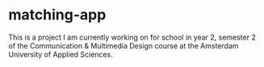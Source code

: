 # matching-app
This is a project I am currently working on for school in year 2, semester 2 of the Communication &amp; Multimedia Design course at the Amsterdam University of Applied Sciences.
